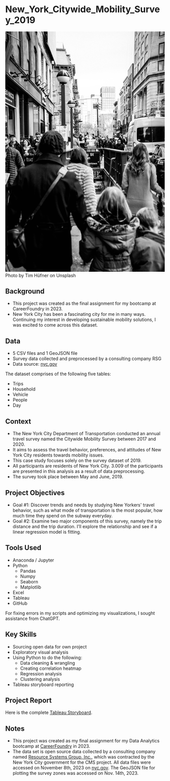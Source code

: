 # New_York_Citywide_Mobility_Survey_2019
![Photo by Tim Hüfner on Unsplash](https://github.com/PeiMeiLee/NYC_CitywideMobilitySurvey_2019/blob/main/01%20Project%20Management/tim-hufner-AqHQg1qwThw-unsplash.jpg)
Photo by Tim Hüfner on Unsplash

## Background
- This project was created as the final assignment for my bootcamp at CareerFoundry in 2023.
- New York City has been a fascinating city for me in many ways. Continuing my interest in developing sustainable mobility solutions, I was excited to come across this dataset.

## Data
- 5 CSV files and 1 GeoJSON file
- Survey data collected and preprocessed by a consulting company RSG
- Data source: [nyc.gov](https://www.nyc.gov/html/dot/html/about/citywide-mobility-survey.shtml)

The dataset comprises of the following five tables:
* Trips
* Household
* Vehicle
* People
* Day

## Context
- The New York City Department of Transportation conducted an annual travel survey named the Citywide Mobility Survey between 2017 and 2020.
- It aims to assess the travel behavior, preferences, and attitudes of New York City residents towards mobility issues.
- This case study focuses solely on the survey dataset of 2019.
- All participants are residents of New York City. 3.009 of the participants are presented in this analysis as a result of data preprocessing.
- The survey took place between May and June, 2019.

## Project Objectives
- Goal #1: Discover trends and needs by studying New Yorkers' travel behavior, such as what mode of transportation is the most popular, how much time they spend on the subway everyday.
- Goal #2: Examine two major components of this survey, namely the trip distance and the trip duration. I’ll explore the relationship and see if a linear regression model is fitting.

## Tools Used
- Anaconda / Jupyter
- Python 
  - Pandas
  - Numpy
  - Seaborn
  - Matplotlib
- Excel
- Tableau
- GitHub

For fixing errors in my scripts and optimizing my visualizations, I sought assistance from ChatGPT. 

## Key Skills
- Sourcing open data for own project
- Exploratory visual analysis
- Using Python to do the following:
  - Data cleaning & wrangling
  - Creating correlation heatmap
  - Regression analysis
  - Clustering analysis
- Tableau storyboard reporting

## Project Report
Here is the complete [Tableau Storyboard](https://public.tableau.com/views/NewYorkCityCitywideMobilitySurvey2019/Story1?:language=en-GB&:display_count=n&:origin=viz_share_link).

## Notes
- This project was created as my final assignment for my Data Analytics bootcamp at [CareerFoundry](https://careerfoundry.com) in 2023.
- The data set is open source data collected by a consulting company named [Resource Systems Group, Inc.](https://rsginc.com), which was contracted by the New York City government for the CMS project. All data files were accessed on November 8th, 2023 on [nyc.gov](https://www.nyc.gov/html/dot/html/about/citywide-mobility-survey.shtml). The GeoJSON file for plotting the survey zones was accessed on Nov. 14th, 2023.

